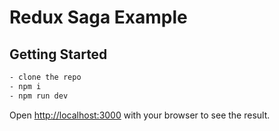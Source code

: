 # Redux Saga Example
## Getting Started

```bash
- clone the repo
- npm i
- npm run dev
```

Open [http://localhost:3000](http://localhost:3000) with your browser to see the result.


